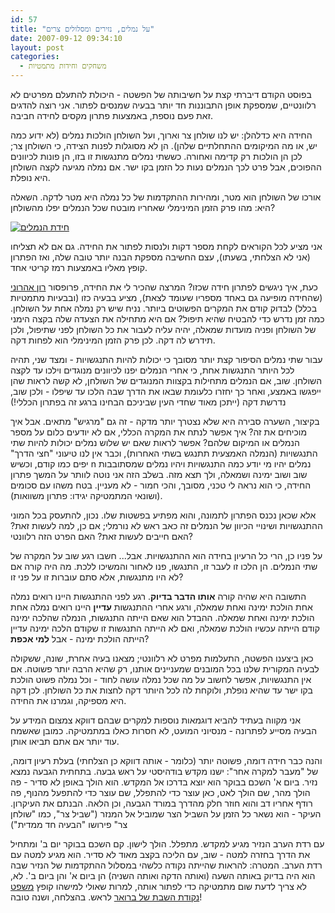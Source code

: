 ```yaml
---
id: 57
title: "על נמלים, נזירים ומסלולים צרים"
date: 2007-09-12 09:34:10
layout: post
categories: 
  - משחקים וחידות מתמטיות
---
```

בפוסט הקודם דיברתי קצת על חשיבותה של הפשטה - היכולת להתעלם מפרטים לא רלוונטיים, שמספקת אופן התבוננות חד יותר בבעיה שמנסים לפתור. אני רוצה להדגים זאת פעם נוספת, באמצעות פתרון מקסים לחידה חביבה.

החידה היא כדלהלן: יש לנו שולחן צר וארוך, ועל השולחן הולכות נמלים (לא ידוע כמה יש, או מה המיקומים ההתחלתיים שלהן). הן לא מסוגלות לפנות הצידה, כי השולחן צר; לכן הן הולכות רק קדימה ואחורה. כששתי נמלים מתנגשות זו בזו, הן פונות לכיוונים ההפוכים, אבל פרט לכך הנמלים נעות כל הזמן בקו ישר. אם נמלה מגיעה לקצה השולחן היא נופלת.

אורכו של השולחן הוא מטר, ומהירות ההתקדמות של כל נמלה היא מטר לדקה. השאלה היא: מהו פרק הזמן המינימלי שאחריו מובטח שכל הנמלים יפלו מהשולחן?

<a href="http://www.gadial.net/wp-content/uploads/2007/09/ant1.png" title="חידת הנמלים"><img src="http://www.gadial.net/wp-content/uploads/2007/09/ant1.png" alt="חידת הנמלים" /></a>

אני מציע לכל הקוראים לקחת מספר דקות ולנסות לפתור את החידה. גם אם לא תצליחו (אני לא הצלחתי, בשעתו), עצם החשיבה מספקת הבנה יותר טובה שלה, ואז הפתרון קופץ מאליו באמצעות רמז קריטי אחד.

כעת, איך ניגשים לפתרון חידה שכזו? המרצה שהכיר לי את החידה, פרופסור <a href="http://www.math.technion.ac.il/~ra/">רון אהרוני</a> (שהחידה מופיעה גם באחד מספריו שעומד לצאת), מציע בבעיה כזו (ובבעיות מתמטיות בכלל) לבדוק קודם את המקרים הפשוטים ביותר. נניח שיש רק נמלה אחת על השולחן. כמה זמן נדרש כדי להבטיח שהיא תיפול? אם היא מתחילה את הצעדה שלה בקצה הימני של השולחן ופניה מועדות שמאלה, יהיה עליה לעבור את כל השולחן לפני שתיפול, ולכן תידרש לה דקה. לכן פרק הזמן המינימלי הוא לפחות דקה.

עבור שתי נמלים הסיפור קצת יותר מסובך כי יכולות להיות התנגשויות - ומצד שני, תהיה לכל היותר התנגשות אחת, כי אחרי הנמלים יפנו לכיוונים מנוגדים וילכו עד לקצה השולחן. שוב, אם הנמלים מתחילות בקצוות המנוגדים של השולחן, לא קשה לראות שהן ייפגשו באמצע, ואחר כך יחזרו כלעומת שבאו את הדרך שבה הלכו עד שיפלו - ולכן שוב, נדרשת דקה (ייתכן מאוד שחדי העין שביניכם הבחינו ברגע זה בפתרון הכללי!)

בקיצור, השערה סבירה היא שלא נצטרך יותר מדקה - זה גם "מרגיש" מתאים. אבל איך מוכיחים את זה? איך אפשר לנתח את המקרה הכללי, אם לא יודעים כלום על מספר הנמלים או המיקום שלהם? אפשר לראות שאם יש שלוש נמלים יכולות להיות שתי התנגשויות (הנמלה האמצעית תתנגש בשתי האחרות), וכבר אין לנו טיעוני "חצי הדרך" יפים כמו קודם, וכשיש n נמלים יהיו מי יודע כמה התנגשויות ויהיו נמלים שמסתובבות שוב ושוב ימינה ושמאלה, ולך תצא מזה. בשלב הזה אני נוטה לוותר על המשך פתרון החידה, כי הוא נראה לי טכני, מסובך, והכי חמור - לא מעניין. בטח משהו עם סכומים (ושונאי המתמטיקה יגידו: פתרון משוואות).

אלא שכאן נכנס הפתרון לתמונה, והוא מפתיע בפשטות שלו. נכון, להתעסק בכל המוני ההתנגשויות ושינויי הכיוון של הנמלים זה כאב ראש לא נורמלי; אם כן, למה לעשות זאת? האם חייבים לעשות זאת? האם הפרט הזה רלוונטי?

על פניו כן, הרי כל הרעיון בחידה הוא ההתנגשויות. אבל... חשבו רגע שוב על המקרה של שתי הנמלים. הן הלכו זו לעבר זו, התנגשו, פנו לאחור והמשיכו ללכת. מה היה קורה אם לא היו מתנגשות, אלא סתם עוברות זו על פני זו?

התשובה היא שהיה קורה <strong>אותו הדבר בדיוק</strong>. רגע לפני ההתנגשות היינו רואים נמלה אחת הולכת ימינה ואחת שמאלה, ורגע אחרי ההתנגשות <strong>עדיין</strong> היינו רואים נמלה אחת הולכת ימינה ואחת שמאלה. ההבדל הוא שאם הייתה התנגשות, הנמלה שהלכה ימינה קודם הייתה עכשיו הולכת שמאלה, ואם לא הייתה התנגשות זו שקודם הלכה ימינה עדיין הייתה הולכת ימינה - אבל <strong>למי אכפת</strong>?

כאן ביצענו הפשטה, התעלמות מפרט לא רלוונטי; מצאנו בעיה אחרת, שונה, ששקולה לבעיה המקורית שלנו בכל המובנים שמעניינים אותנו, רק שהיא הרבה יותר פשוטה. אם אין התנגשויות, אפשר לחשוב על מה שכל נמלה עושה לחוד - וכל נמלה פשוט הולכת בקו ישר עד שהיא נופלת, ולוקחת לה לכל היותר דקה לחצות את כל השולחן. לכן דקה היא מספיקה, וגמרנו את החידה.

אני מקווה בעתיד להביא דוגמאות נוספות למקרים שבהם דווקא צמצום המידע על הבעיה מסייע לפתרונה - מנסיוני המועט, לא חסרות כאלו במתמטיקה. כמובן שאשמח עוד יותר אם אתם תביאו אותן.

והנה כבר חידה דומה, פשוטה יותר (כלומר - אותה דווקא כן הצלחתי) בעלת רעיון דומה, של "מעבר למקרה אחר": ישנו מקדש בודהיסטי על ראש גבעה. בתחתית הגבעה נמצא נזיר. ביום א' השכם בבוקר הוא יוצא בדרכו אל המקדש. הוא הולך באופן לא סדיר - פה הולך מהר, שם הולך לאט, כאן עוצר כדי להתפלל, שם עוצר כדי להתפעל מהנוף, פה רודף אחריו דב והוא חוזר חלק מהדרך במורד הגבעה, וכן הלאה. הבנתם את העיקרון. העיקר - הוא נשאר כל הזמן על השביל הצר שמוביל אל המנזר ("שביל צר", כמו "שולחן צר" פירושו "הבעיה חד ממדית")

עם רדת הערב הנזיר מגיע למקדש. מתפלל. הולך לישון. קם השכם בבוקר יום ב' ומתחיל את הדרך בחזרה למטה - שוב, עם הליכה בקצב מאוד לא סדיר. הוא מגיע למטה עם רדת הערב.
המטרה: להראות שהייתה נקודה כלשהי במסלול ההתקדמות של הנזיר שבה הוא היה בדיוק באותה השעה (ואותה הדקה ואותה השניה) הן ביום א' והן ביום ב'. לא, לא צריך לדעת שום מתמטיקה כדי לפתור אותה, למרות שאולי למישהו קופץ <a href="http://he.wikipedia.org/wiki/%D7%9E%D7%A9%D7%A4%D7%98_%D7%A0%D7%A7%D7%95%D7%93%D7%AA_%D7%94%D7%A9%D7%91%D7%AA_%D7%A9%D7%9C_%D7%91%D7%A8%D7%90%D7%95%D7%90%D7%A8">משפט נקודת השבת של ברואר</a> לראש.
בהצלחה, ושנה טובה!
